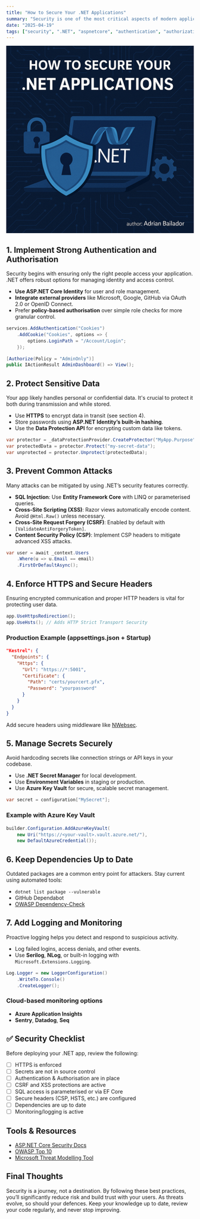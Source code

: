 ```yaml
---
title: "How to Secure Your .NET Applications"
summary: "Security is one of the most critical aspects of modern application development. In an era where data breaches and cyber threats are increasingly common, securing your .NET applications is not optional – it’s essential. This guide covers practical strategies and tools you can apply right now to make your applications safer and more resilient."
date: "2025-04-19"
tags: ["security", ".NET", "aspnetcore", "authentication", "authorization"]
---
```


![How to Secure Your .NET Applications](secure.png)

## 1. Implement Strong Authentication and Authorisation

Security begins with ensuring only the right people access your application. .NET offers robust options for managing identity and access control.

- **Use ASP.NET Core Identity** for user and role management.
- **Integrate external providers** like Microsoft, Google, GitHub via OAuth 2.0 or OpenID Connect.
- Prefer **policy-based authorisation** over simple role checks for more granular control.

```csharp
services.AddAuthentication("Cookies")
    .AddCookie("Cookies", options => {
        options.LoginPath = "/Account/Login";
    });
```

```csharp
[Authorize(Policy = "AdminOnly")]
public IActionResult AdminDashboard() => View();
```

## 2. Protect Sensitive Data

Your app likely handles personal or confidential data. It's crucial to protect it both during transmission and while stored.

- Use **HTTPS** to encrypt data in transit (see section 4).
- Store passwords using **ASP.NET Identity’s built-in hashing**.
- Use the **Data Protection API** for encrypting custom data like tokens.

```csharp
var protector = _dataProtectionProvider.CreateProtector("MyApp.Purpose");
var protectedData = protector.Protect("my-secret-data");
var unprotected = protector.Unprotect(protectedData);
```

## 3. Prevent Common Attacks

Many attacks can be mitigated by using .NET’s security features correctly.

- **SQL Injection**: Use **Entity Framework Core** with LINQ or parameterised queries.
- **Cross-Site Scripting (XSS)**: Razor views automatically encode content. Avoid `@Html.Raw()` unless necessary.
- **Cross-Site Request Forgery (CSRF)**: Enabled by default with `[ValidateAntiForgeryToken]`.
- **Content Security Policy (CSP)**: Implement CSP headers to mitigate advanced XSS attacks.

```csharp
var user = await _context.Users
    .Where(u => u.Email == email)
    .FirstOrDefaultAsync();
```

## 4. Enforce HTTPS and Secure Headers

Ensuring encrypted communication and proper HTTP headers is vital for protecting user data.

```csharp
app.UseHttpsRedirection();
app.UseHsts(); // Adds HTTP Strict Transport Security
```

### Production Example (appsettings.json + Startup)

```json
"Kestrel": {
  "Endpoints": {
    "Https": {
      "Url": "https://*:5001",
      "Certificate": {
        "Path": "certs/yourcert.pfx",
        "Password": "yourpassword"
      }
    }
  }
}
```

Add secure headers using middleware like [NWebsec](https://github.com/NWebsec/NWebsec).

## 5. Manage Secrets Securely

Avoid hardcoding secrets like connection strings or API keys in your codebase.

- Use **.NET Secret Manager** for local development.
- Use **Environment Variables** in staging or production.
- Use **Azure Key Vault** for secure, scalable secret management.

```csharp
var secret = configuration["MySecret"];
```

### Example with Azure Key Vault

```csharp
builder.Configuration.AddAzureKeyVault(
    new Uri("https://<your-vault>.vault.azure.net/"),
    new DefaultAzureCredential());
```

## 6. Keep Dependencies Up to Date

Outdated packages are a common entry point for attackers. Stay current using automated tools:

- `dotnet list package --vulnerable`
- GitHub Dependabot
- [OWASP Dependency-Check](https://owasp.org/www-project-dependency-check/)

## 7. Add Logging and Monitoring

Proactive logging helps you detect and respond to suspicious activity.

- Log failed logins, access denials, and other events.
- Use **Serilog**, **NLog**, or built-in logging with `Microsoft.Extensions.Logging`.

```csharp
Log.Logger = new LoggerConfiguration()
    .WriteTo.Console()
    .CreateLogger();
```

### Cloud-based monitoring options

- **Azure Application Insights**
- **Sentry**, **Datadog**, **Seq**

## ✅ Security Checklist

Before deploying your .NET app, review the following:

- [ ] HTTPS is enforced
- [ ] Secrets are not in source control
- [ ] Authentication & Authorisation are in place
- [ ] CSRF and XSS protections are active
- [ ] SQL access is parameterised or via EF Core
- [ ] Secure headers (CSP, HSTS, etc.) are configured
- [ ] Dependencies are up to date
- [ ] Monitoring/logging is active

## Tools & Resources

- [ASP.NET Core Security Docs](https://learn.microsoft.com/en-gb/aspnet/core/security/)
- [OWASP Top 10](https://owasp.org/www-project-top-ten/)
- [Microsoft Threat Modelling Tool](https://learn.microsoft.com/en-us/security/compass/threat-modeling-tool)

## Final Thoughts

Security is a journey, not a destination. By following these best practices, you’ll significantly reduce risk and build trust with your users. As threats evolve, so should your defences. Keep your knowledge up to date, review your code regularly, and never stop improving.
